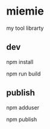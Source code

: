 # miemie
my tool librarty

dev
--------
npm install

npm run build

publish
--------
npm adduser

npm publish